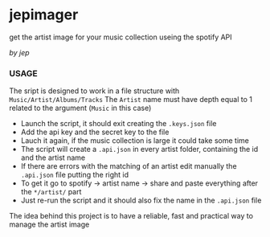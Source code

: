 # jepimager

get the artist image for your music collection useing the spotify API

*by jep*

### USAGE
The sript is designed to work in a file structure with `Music/Artist/Albums/Tracks`
The `Artist` name must have depth equal to 1 related to the argument (`Music` in this case)

- Launch the script, it should exit creating the `.keys.json` file
- Add the api key and the secret key to the file
- Lauch it again, if the music collection is large it could take some time
- The script will create a `.api.json` in every artist folder, containing the id and the artist name
- If there are errors with the matching of an artist edit manually the `.api.json` file putting the right id
- To get it go to spotify -> artist name -> share and paste everything after the `*/artist/` part
- Just re-run the script and it should also fix the name in the `.api.json` file

The idea behind this project is to have a reliable, fast and practical way to manage the artist image
